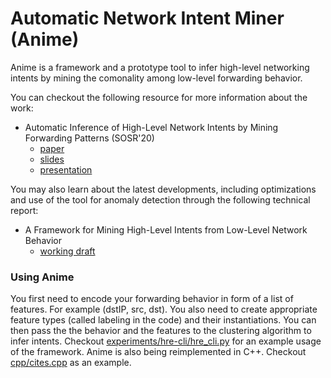 # Automatic Network Intent Miner (Anime)

Anime is a framework and a prototype tool to infer high-level networking intents by mining the comonality among low-level forwarding behavior.

You can checkout the following resource for more information about the work:
- Automatic Inference of High-Level Network Intents by Mining Forwarding Patterns (SOSR'20)
    - [paper](http://kheradmand.web.illinois.edu/papers/anime-sosr20.pdf)
    - [slides](http://kheradmand.web.illinois.edu/slides/Anime_SOSR20_final.pdf)
    - [presentation](https://www.youtube.com/watch?v=slDamPr_l8E&feature=youtu.be)
    
You may also learn about the latest developments, including optimizations and use of the tool for anomaly detection through the following technical report:
- A Framework for Mining High-Level Intents from Low-Level Network Behavior
    - [working draft](http://kheradmand.web.illinois.edu/papers/Anime-working-draft-Oct2-2020.pdf)


### Using Anime

You first need to encode your forwarding behavior in form of a list of features. For example (dstIP, src, dst). You also need to create appropriate feature types (called labeling in the code) and their instantiations. You can then pass the the behavior and the features to the clustering algorithm to infer intents. Checkout [experiments/hre-cli/hre_cli.py](experiments/hre-cli/hre_cli.py) for an example usage of the framework. Anime is also being reimplemented in C++. Checkout [cpp/cites.cpp](cpp/cites.cpp) as an example. 
